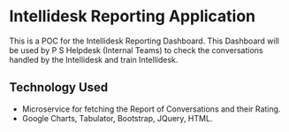# Intellidesk Reporting Application

This is a POC for the Intellidesk Reporting Dashboard. This Dashboard will be used by P S Helpdesk (Internal Teams) to check the conversations handled by the Intellidesk and train Intellidesk. 

## Technology Used 

- Microservice for fetching the Report of Conversations and their Rating.
- Google Charts, Tabulator, Bootstrap, JQuery, HTML.
